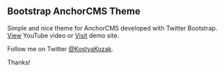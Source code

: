 ﻿## Bootstrap AnchorCMS Theme

Simple and nice theme for AnchorCMS developed with Twitter Bootstrap. [View](http://youtu.be/liB1sN0IkEg) YouTube video or [Visit](http://kozak.koding.com/bootstrap/) demo site.

Follow me on Twitter [@KostyaKozak](http://twitter.com/kostyakozak).

Thanks!